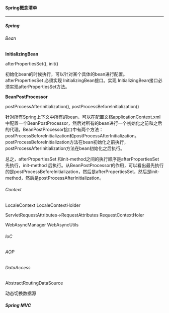#### Spring概念清单

------

##### Spring

###### Bean

**InitializingBean**

afterPropertiesSet(), init()

初始化bean的时候执行，可以针对某个具体的bean进行配置。afterPropertiesSet 必须实现 InitializingBean接口。实现 InitializingBean接口必须实现afterPropertiesSet方法。



**BeanPostProcessor**

postProcessAfterInitialization(), postProcessBeforeInitialization()

针对所有Spring上下文中所有的bean，可以在配置文档applicationContext.xml中配置一个BeanPostProcessor，然后对所有的bean进行一个初始化之前和之后的代理。BeanPostProcessor接口中有两个方法： postProcessBeforeInitialization和postProcessAfterInitialization。 postProcessBeforeInitialization方法在bean初始化之前执行， postProcessAfterInitialization方法在bean初始化之后执行。

总之，afterPropertiesSet 和init-method之间的执行顺序是afterPropertiesSet 先执行，init-method 后执行。从BeanPostProcessor的作用，可以看出最先执行的是postProcessBeforeInitialization，然后是afterPropertiesSet，然后是init-method，然后是postProcessAfterInitialization。



###### Context

LocaleContext  LocaleContextHolder

ServletRequestAttributes->RequestAttributes  RequestContextHoler 

WebAsyncManager  WebAsyncUtils



###### IoC







###### AOP





###### DataAccess

AbstractRoutingDataSource

动态切换数据源



##### Spring MVC